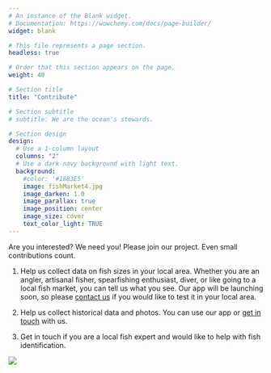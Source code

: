 ```yaml
---
# An instance of the Blank widget.
# Documentation: https://wowchemy.com/docs/page-builder/
widget: blank

# This file represents a page section.
headless: true

# Order that this section appears on the page.
weight: 40

# Section title
title: "Contribute"

# Section subtitle
# subtitle: We are the ocean's stewards.

# Section design
design:
  # Use a 1-column layout
  columns: "2"
  # Use a dark navy background with light text.
  background:
    #color: '#1883E5'
    image: fishMarket4.jpg
    image_darken: 1.0
    image_parallax: true
    image_position: center
    image_size: cover
    text_color_light: TRUE
---
```



Are you interested? We need you! Please join our project. Even small contributions count.

1.	Help us collect data on fish sizes in your local area. Whether you are an angler, artisanal fisher, spearfishing enthusiast, diver, or like going to a local fish market, you can tell us what you see. Our app will be launching soon, so please [contact us](mailto:asta.audzijonyte@utas.edu.au) if you would like to test it in your local area.

2.	Help us collect historical data and photos. You can use our app or [get in touch](mailto:asta.audzijonyte@utas.edu.au) with us. 

3.	Get in touch if you are a local fish expert and would like to help with fish identification.

![](contributeEmbed.png)



<!---
We come in all shapes and sizes, **but with a common love of the oceans.**

This project is aimed at bringing together the everyday experiences of people at the fore-front of human-ocean interactions,

From recreational & artisanal fishing, 

strolling through fish markets,

snorkling & diving,

to scientists & stakeholders. 

**How you can partake**

**Get active: help us collect data on fish sizes in your local area.** 
Keep a log of the fish you encounter. Whether you're an angler, artisanal fisher, spearfisher, diver, or like going to a local fish market, record and share size fish you see. We've made this easy with our simple FishSizeProject app, from which you can upload photos (with size, location and time) online, or send them by email. Recording this information also helps you keep track of your catch, best fishing sites (which are private to you), trip dates and other details.

**Look back: photographic windows into the past**
Help us collect historical information on how big the fish could get. You can upload historic photos of fish to our app with information on location and time. As long as there is a human reference point in the photo (e.g. holding the fish), or a scale, we can use these photos to provide valuable historic data. Even if you don’t know the exact fish size in the photo, we will get our fish specialists onto the job and derive great value from this information. If you have other sources of historical information, please also get in touch!

**Become a fish detective**
If you have expertise in local fish identification, and can help us ensure the photos of fish we collect are correctly identified to help minimise errors in our data, and are keen to get on board, pease reach out to us.  

If you would like to help communicate the message, spread the word around, start a local project, contribute IT skills, contribute with beautiful drawings, write a popular science article, or help in other ways – we would love to hear it.  
-->
